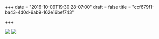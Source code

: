 +++
date = "2016-10-09T19:30:28-07:00"
draft = false
title = "ccf679f1-ba43-4d0d-9ab9-162e16bef743"

+++

![](https://d17enza3bfujl8.cloudfront.net/20161009_01_04.jpg)
![](https://d17enza3bfujl8.cloudfront.net/20161009_01_12.jpg)
